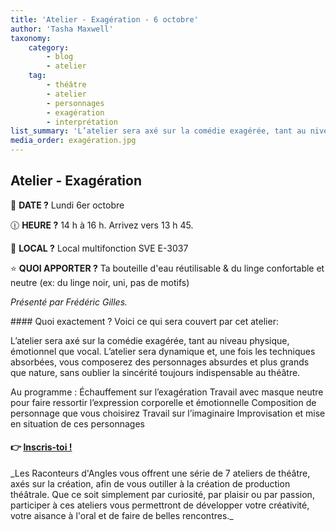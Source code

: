 ```yaml
---
title: 'Atelier - Exagération - 6 octobre'
author: 'Tasha Maxwell'
taxonomy:
    category:
        - blog
        - atelier
    tag:
        - théâtre
        - atelier
        - personnages
        - exagération
        - interprétation
list_summary: 'L’atelier sera axé sur la comédie exagérée, tant au niveau physique, émotionnel que vocal.'
media_order: exagération.jpg
---
```


## Atelier - Exagération
📆 **DATE ?** Lundi 6er octobre

🕧 **HEURE ?** 14 h à 16 h. Arrivez vers 13 h 45.

📍 **LOCAL ?** Local multifonction SVE E-3037

⭐ **QUOI APPORTER ?** Ta bouteille d'eau réutilisable & du linge confortable et neutre (ex: du linge noir, uni, pas de motifs)

_Présenté par Frédéric Gilles._
<p>
    <p>
	</p>
</p>
#### Quoi exactement ?
Voici ce qui sera couvert par cet atelier:

L’atelier sera axé sur la comédie exagérée, tant au niveau physique, émotionnel que vocal. L’atelier sera dynamique et, une fois les techniques absorbées, vous composerez des personnages absurdes et plus grands que nature, sans oublier la sincérité toujours indispensable au théâtre.


Au programme :
Échauffement sur l’exagération
Travail avec masque neutre pour faire ressortir l’expression corporelle et émotionnelle
Composition de personnage que vous choisirez
Travail sur l’imaginaire
Improvisation et mise en situation de ces personnages

#### 👉 [Inscris-toi !](https://lepointdevente.com/billets/kbg250827001)
<p>
    <span class="line"></span>
</p>
_Les Raconteurs d'Angles vous offrent une série de 7 ateliers de théâtre, axés sur la création, afin de vous outiller à la création de production théâtrale.
Que ce soit simplement par curiosité, par plaisir ou par passion, participer à ces ateliers vous permettront de développer votre créativité, votre aisance à l'oral et de faire de belles rencontres._